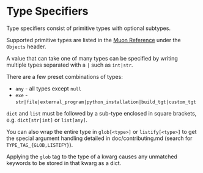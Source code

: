 # Type Specifiers

Type specifiers consist of primitive types with optional subtypes.

Supported primitive types are listed in the [Muon
Reference](https://docs.muon.build/reference) under the `Objects` header.

A value that can take one of many types can be specified by writing multiple
types separated with a `|` such as `int|str`.

There are a few preset combinations of types:

- `any` - all types except `null`
- `exe` - `str|file|external_program|python_installation|build_tgt|custom_tgt`

`dict` and `list` must be followed by a sub-type enclosed in square
brackets, e.g. `dict[str|int]` or `list[any]`.

You can also wrap the entire type in `glob[<type>]` or `listify[<type>]` to get
the special argument handling detailed in doc/contributing.md (search for
`TYPE_TAG_{GLOB,LISTIFY}`).

Applying the `glob` tag to the type of a kwarg causes any unmatched keywords to
be stored in that kwarg as a dict.
